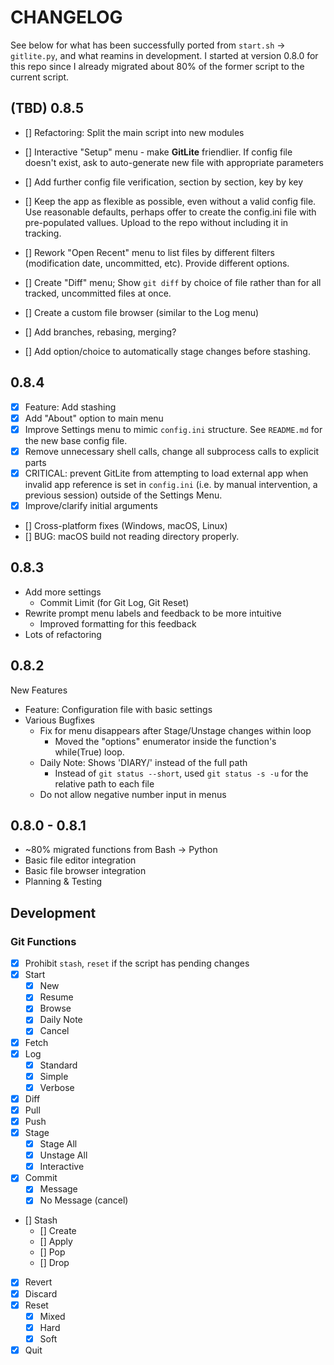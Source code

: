 # CHANGELOG

See below for what has been successfully ported from `start.sh` -> `gitlite.py`, and what reamins in development. I started at version 0.8.0 for this repo since I already migrated about 80% of the former script to the current script.

## (TBD) 0.8.5

- [] Refactoring: Split the main script into new modules

- [] Interactive "Setup" menu - make **GitLite** friendlier. If config file doesn't exist, ask to auto-generate new file with appropriate parameters
- [] Add further config file verification, section by section, key by key
- [] Keep the app as flexible as possible, even without a valid config file. Use reasonable defaults, perhaps offer to create the config.ini file with pre-populated vallues. Upload to the repo without including it in tracking.
- [] Rework "Open Recent" menu to list files by different filters (modification date, uncommitted, etc). Provide different options.
- [] Create "Diff" menu; Show `git diff` by choice of file rather than for all tracked, uncommitted files at once.
- [] Create a custom file browser (similar to the Log menu)
- [] Add branches, rebasing, merging?
- [] Add option/choice to automatically stage changes before stashing.

## 0.8.4

- [x] Feature: Add stashing
- [x] Add "About" option to main menu
- [x] Improve Settings menu to mimic `config.ini` structure. See `README.md` for the new base config file.
- [x] Remove unnecessary shell calls, change all subprocess calls to explicit parts
- [x] CRITICAL: prevent GitLite from attempting to load external app when invalid app reference is set in `config.ini` (i.e. by manual intervention, a previous session) outside of the Settings Menu.
- [x] Improve/clarify initial arguments

- [] Cross-platform fixes (Windows, macOS, Linux)
- [] BUG: macOS build not reading directory properly.

## 0.8.3

- Add more settings
  - Commit Limit (for Git Log, Git Reset)
- Rewrite prompt menu labels and feedback to be more intuitive
  - Improved formatting for this feedback
- Lots of refactoring

## 0.8.2

New Features

- Feature: Configuration file with basic settings
- Various Bugfixes
  - Fix for menu disappears after Stage/Unstage changes within loop
    - Moved the "options" enumerator inside the function's while(True) loop.
  - Daily Note: Shows 'DIARY/' instead of the full path
    - Instead of `git status --short`, used `git status -s -u` for the relative path to each file
  - Do not allow negative number input in menus

## 0.8.0 - 0.8.1

- ~80% migrated functions from Bash -> Python
- Basic file editor integration
- Basic file browser integration
- Planning & Testing

## Development

### Git Functions

- [x] Prohibit `stash`, `reset` if the script has pending changes
- [x] Start
  - [x] New
  - [x] Resume
  - [x] Browse
  - [x] Daily Note
  - [x] Cancel
- [x] Fetch
- [x] Log
  - [x] Standard
  - [x] Simple
  - [x] Verbose
- [x] Diff
- [x] Pull
- [x] Push
- [x] Stage
  - [x] Stage All
  - [x] Unstage All
  - [x] Interactive
- [x] Commit
  - [x] Message
  - [x] No Message (cancel)
- [] Stash
  - [] Create
  - [] Apply
  - [] Pop
  - [] Drop
- [x] Revert
- [x] Discard
- [x] Reset
  - [x] Mixed
  - [x] Hard
  - [x] Soft
- [x] Quit
